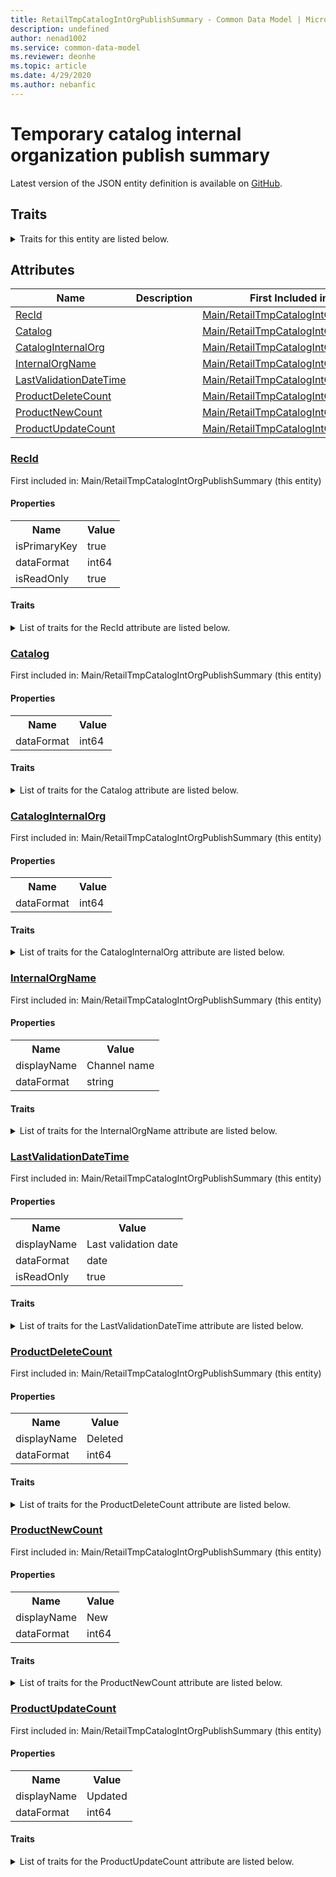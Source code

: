 ```yaml
---
title: RetailTmpCatalogIntOrgPublishSummary - Common Data Model | Microsoft Docs
description: undefined
author: nenad1002
ms.service: common-data-model
ms.reviewer: deonhe
ms.topic: article
ms.date: 4/29/2020
ms.author: nebanfic
---
```


# Temporary catalog internal organization publish summary

  
 Latest version of the JSON entity definition is available on <a href="https://github.com/Microsoft/CDM/tree/master/schemaDocuments/core/operationsCommon/Tables/System/SystemAdministration/Main/RetailTmpCatalogIntOrgPublishSummary.cdm.json" target="_blank">GitHub</a>.  

## Traits

<details>
<summary>Traits for this entity are listed below.  
</summary>

**is.identifiedBy**  
  names a specifc identity attribute to use with an entity  <table><tr><th>Parameter</th><th>Value</th><th>Data type</th><th>Explanation</th></tr><tr><td>attribute</td><td>[RetailTmpCatalogIntOrgPublishSummary/(resolvedAttributes)/RecId](#RecId)</td><td>attribute</td><td></td></tr></table>

**is.CDM.entityVersion**  
  <table><tr><th>Parameter</th><th>Value</th><th>Data type</th><th>Explanation</th></tr><tr><td>versionNumber</td><td>"1.0.0"</td><td>string</td><td>semantic version number of the entity</td></tr></table>

**is.application.releaseVersion**  
  <table><tr><th>Parameter</th><th>Value</th><th>Data type</th><th>Explanation</th></tr><tr><td>releaseVersion</td><td>"10.0.13.0"</td><td>string</td><td>semantic version number of the application introducing this entity</td></tr></table>

**is.localized.displayedAs**  
  Holds the list of language specific display text for an object.  <table><tr><th>Parameter</th><th>Value</th><th>Data type</th><th>Explanation</th></tr><tr><td>localizedDisplayText</td><td><table><tr><th>languageTag</th><th>displayText</th></tr><tr><td>en</td><td>Temporary catalog internal organization publish summary</td></tr></table></td><td>entity</td><td>a reference to the constant entity holding the list of localized text</td></tr></table>

</details>

## Attributes

|Name|Description|First Included in Instance|
|---|---|---|
|[RecId](#RecId)||<a href="RetailTmpCatalogIntOrgPublishSummary.md" target="_blank">Main/RetailTmpCatalogIntOrgPublishSummary</a>|
|[Catalog](#Catalog)||<a href="RetailTmpCatalogIntOrgPublishSummary.md" target="_blank">Main/RetailTmpCatalogIntOrgPublishSummary</a>|
|[CatalogInternalOrg](#CatalogInternalOrg)||<a href="RetailTmpCatalogIntOrgPublishSummary.md" target="_blank">Main/RetailTmpCatalogIntOrgPublishSummary</a>|
|[InternalOrgName](#InternalOrgName)||<a href="RetailTmpCatalogIntOrgPublishSummary.md" target="_blank">Main/RetailTmpCatalogIntOrgPublishSummary</a>|
|[LastValidationDateTime](#LastValidationDateTime)||<a href="RetailTmpCatalogIntOrgPublishSummary.md" target="_blank">Main/RetailTmpCatalogIntOrgPublishSummary</a>|
|[ProductDeleteCount](#ProductDeleteCount)||<a href="RetailTmpCatalogIntOrgPublishSummary.md" target="_blank">Main/RetailTmpCatalogIntOrgPublishSummary</a>|
|[ProductNewCount](#ProductNewCount)||<a href="RetailTmpCatalogIntOrgPublishSummary.md" target="_blank">Main/RetailTmpCatalogIntOrgPublishSummary</a>|
|[ProductUpdateCount](#ProductUpdateCount)||<a href="RetailTmpCatalogIntOrgPublishSummary.md" target="_blank">Main/RetailTmpCatalogIntOrgPublishSummary</a>|

### <a href=#RecId name="RecId">RecId</a>

First included in: Main/RetailTmpCatalogIntOrgPublishSummary (this entity)  

#### Properties

<table><tr><th>Name</th><th>Value</th></tr><tr><td>isPrimaryKey</td><td>true</td></tr><tr><td>dataFormat</td><td>int64</td></tr><tr><td>isReadOnly</td><td>true</td></tr></table>

#### Traits

<details>
<summary>List of traits for the RecId attribute are listed below.</summary>

**is.dataFormat.integer**  
**is.dataFormat.big**  
**is.identifiedBy**  
names a specifc identity attribute to use with an entity  <table><tr><th>Parameter</th><th>Value</th><th>Data type</th><th>Explanation</th></tr><tr><td>attribute</td><td>[RetailTmpCatalogIntOrgPublishSummary/(resolvedAttributes)/RecId](#RecId)</td><td>attribute</td><td></td></tr></table>

**is.readOnly**  
**is.dataFormat.integer**  
**is.dataFormat.big**  
</details>

### <a href=#Catalog name="Catalog">Catalog</a>

First included in: Main/RetailTmpCatalogIntOrgPublishSummary (this entity)  

#### Properties

<table><tr><th>Name</th><th>Value</th></tr><tr><td>dataFormat</td><td>int64</td></tr></table>

#### Traits

<details>
<summary>List of traits for the Catalog attribute are listed below.</summary>

**is.dataFormat.integer**  
**is.dataFormat.big**  
**is.dataFormat.integer**  
**is.dataFormat.big**  
</details>

### <a href=#CatalogInternalOrg name="CatalogInternalOrg">CatalogInternalOrg</a>

First included in: Main/RetailTmpCatalogIntOrgPublishSummary (this entity)  

#### Properties

<table><tr><th>Name</th><th>Value</th></tr><tr><td>dataFormat</td><td>int64</td></tr></table>

#### Traits

<details>
<summary>List of traits for the CatalogInternalOrg attribute are listed below.</summary>

**is.dataFormat.integer**  
**is.dataFormat.big**  
**is.dataFormat.integer**  
**is.dataFormat.big**  
</details>

### <a href=#InternalOrgName name="InternalOrgName">InternalOrgName</a>

First included in: Main/RetailTmpCatalogIntOrgPublishSummary (this entity)  

#### Properties

<table><tr><th>Name</th><th>Value</th></tr><tr><td>displayName</td><td>Channel name</td></tr><tr><td>dataFormat</td><td>string</td></tr></table>

#### Traits

<details>
<summary>List of traits for the InternalOrgName attribute are listed below.</summary>

**is.dataFormat.character**  
**is.dataFormat.big**  
**is.dataFormat.array**  
**is.localized.displayedAs**  
Holds the list of language specific display text for an object.  <table><tr><th>Parameter</th><th>Value</th><th>Data type</th><th>Explanation</th></tr><tr><td>localizedDisplayText</td><td><table><tr><th>languageTag</th><th>displayText</th></tr><tr><td>en</td><td>Channel name</td></tr></table></td><td>entity</td><td>a reference to the constant entity holding the list of localized text</td></tr></table>

**is.dataFormat.character**  
**is.dataFormat.array**  
</details>

### <a href=#LastValidationDateTime name="LastValidationDateTime">LastValidationDateTime</a>

First included in: Main/RetailTmpCatalogIntOrgPublishSummary (this entity)  

#### Properties

<table><tr><th>Name</th><th>Value</th></tr><tr><td>displayName</td><td>Last validation date</td></tr><tr><td>dataFormat</td><td>date</td></tr><tr><td>isReadOnly</td><td>true</td></tr></table>

#### Traits

<details>
<summary>List of traits for the LastValidationDateTime attribute are listed below.</summary>

**is.dataFormat.date**  
**means.measurement.date**  
**is.readOnly**  
**is.localized.displayedAs**  
Holds the list of language specific display text for an object.  <table><tr><th>Parameter</th><th>Value</th><th>Data type</th><th>Explanation</th></tr><tr><td>localizedDisplayText</td><td><table><tr><th>languageTag</th><th>displayText</th></tr><tr><td>en</td><td>Last validation date</td></tr></table></td><td>entity</td><td>a reference to the constant entity holding the list of localized text</td></tr></table>

**is.dataFormat.date**  
</details>

### <a href=#ProductDeleteCount name="ProductDeleteCount">ProductDeleteCount</a>

First included in: Main/RetailTmpCatalogIntOrgPublishSummary (this entity)  

#### Properties

<table><tr><th>Name</th><th>Value</th></tr><tr><td>displayName</td><td>Deleted</td></tr><tr><td>dataFormat</td><td>int64</td></tr></table>

#### Traits

<details>
<summary>List of traits for the ProductDeleteCount attribute are listed below.</summary>

**is.dataFormat.integer**  
**is.dataFormat.big**  
**is.localized.displayedAs**  
Holds the list of language specific display text for an object.  <table><tr><th>Parameter</th><th>Value</th><th>Data type</th><th>Explanation</th></tr><tr><td>localizedDisplayText</td><td><table><tr><th>languageTag</th><th>displayText</th></tr><tr><td>en</td><td>Deleted</td></tr></table></td><td>entity</td><td>a reference to the constant entity holding the list of localized text</td></tr></table>

**is.dataFormat.integer**  
**is.dataFormat.big**  
</details>

### <a href=#ProductNewCount name="ProductNewCount">ProductNewCount</a>

First included in: Main/RetailTmpCatalogIntOrgPublishSummary (this entity)  

#### Properties

<table><tr><th>Name</th><th>Value</th></tr><tr><td>displayName</td><td>New</td></tr><tr><td>dataFormat</td><td>int64</td></tr></table>

#### Traits

<details>
<summary>List of traits for the ProductNewCount attribute are listed below.</summary>

**is.dataFormat.integer**  
**is.dataFormat.big**  
**is.localized.displayedAs**  
Holds the list of language specific display text for an object.  <table><tr><th>Parameter</th><th>Value</th><th>Data type</th><th>Explanation</th></tr><tr><td>localizedDisplayText</td><td><table><tr><th>languageTag</th><th>displayText</th></tr><tr><td>en</td><td>New</td></tr></table></td><td>entity</td><td>a reference to the constant entity holding the list of localized text</td></tr></table>

**is.dataFormat.integer**  
**is.dataFormat.big**  
</details>

### <a href=#ProductUpdateCount name="ProductUpdateCount">ProductUpdateCount</a>

First included in: Main/RetailTmpCatalogIntOrgPublishSummary (this entity)  

#### Properties

<table><tr><th>Name</th><th>Value</th></tr><tr><td>displayName</td><td>Updated</td></tr><tr><td>dataFormat</td><td>int64</td></tr></table>

#### Traits

<details>
<summary>List of traits for the ProductUpdateCount attribute are listed below.</summary>

**is.dataFormat.integer**  
**is.dataFormat.big**  
**is.localized.displayedAs**  
Holds the list of language specific display text for an object.  <table><tr><th>Parameter</th><th>Value</th><th>Data type</th><th>Explanation</th></tr><tr><td>localizedDisplayText</td><td><table><tr><th>languageTag</th><th>displayText</th></tr><tr><td>en</td><td>Updated</td></tr></table></td><td>entity</td><td>a reference to the constant entity holding the list of localized text</td></tr></table>

**is.dataFormat.integer**  
**is.dataFormat.big**  
</details>
